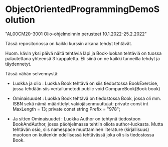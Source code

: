 # ObjectOrientedProgrammingDemoSolution

"AL00CM20-3001 Olio-ohjelmoinnin perusteet 10.1.2022-25.2.2022"

Tässä repositoriossa on kaikki kurssin aikana tehdyt tehtävät.

Huom. kävin yksi päivä näitä tehtäviä läpi ja Book-luokan tehtäviä on tuossa palautettana yhteensä 3 kappaletta.
Eli siinä on ne kaikki tunneilla tehdyt ja täydennetyt.

Tässä vähän selvennystä:

- Luokka ja olio : Luokka Book tehtävä on siis tiedostossa BookExercise, jossa tehdään siis vertailumetodi  public void CompareBook(Book book)

- Ominaisuudet : Luokka Book tehtävä on tiedostossa Book, jossa oli mm. ISBN sekä nämä määrittelyt vakiojäsenmuuttujat: 
        private const int MaxLength = 13;
        private const string Prefix = "978";
        
- Ja sitten Ominaisuudet : Luokka Author on tehtynä tiedostoon BookAndAuthor, jossa päohjelmassa tehtiin oliota author-luokasta.
Mutta tehtävän osio, siis namespace muuttaminen literature (kirjallisuus) muotoon on kuitenkin edellisessä tehtävässä joka oli siis tiedostossa Book.
